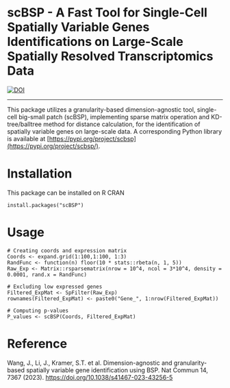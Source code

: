 # scBSP - A Fast Tool for Single-Cell Spatially Variable Genes Identifications on Large-Scale Spatially Resolved Transcriptomics Data

[![DOI](https://zenodo.org/badge/DOI/10.5281/zenodo.11123268.svg)](https://doi.org/10.5281/zenodo.11123268)

***

This package utilizes a granularity-based dimension-agnostic tool, single-cell big-small patch (scBSP), implementing sparse matrix operation and KD-tree/balltree method for distance calculation, for the identification of spatially variable genes on
large-scale data. A corresponding Python library is available at [https://pypi.org/project/scbsp](https://pypi.org/project/scbsp/).

# Installation
This package can be installed on R CRAN
```
install.packages("scBSP")
```

# Usage

```
# Creating coords and expression matrix
Coords <- expand.grid(1:100,1:100, 1:3)
RandFunc <- function(n) floor(10 * stats::rbeta(n, 1, 5))
Raw_Exp <- Matrix::rsparsematrix(nrow = 10^4, ncol = 3*10^4, density = 0.0001, rand.x = RandFunc)

# Excluding low expressed genes
Filtered_ExpMat <- SpFilter(Raw_Exp)
rownames(Filtered_ExpMat) <- paste0("Gene_", 1:nrow(Filtered_ExpMat))

# Computing p-values
P_values <- scBSP(Coords, Filtered_ExpMat)

```

# Reference
Wang, J., Li, J., Kramer, S.T. et al. Dimension-agnostic and granularity-based spatially variable gene identification using BSP. Nat Commun 14, 7367 (2023). https://doi.org/10.1038/s41467-023-43256-5


